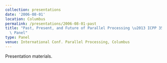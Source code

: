 ```yaml
---
collection: presentations
date: '2006-08-01'
location: Columbus
permalink: /presentations/2006-08-01-past
title: "Past, Present, and Future of Parallel Processing \u2013 ICPP 35th Anniversary\
  \ Panel"
type: Panel
venue: International Conf. Parallel Processing, Columbus
---
```


Presentation materials.
